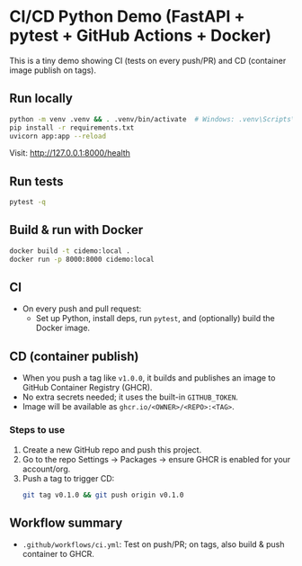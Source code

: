 # CI/CD Python Demo (FastAPI + pytest + GitHub Actions + Docker)

This is a tiny demo showing CI (tests on every push/PR) and CD (container image publish on tags).

## Run locally
```bash
python -m venv .venv && . .venv/bin/activate  # Windows: .venv\Scripts\activate
pip install -r requirements.txt
uvicorn app:app --reload
```

Visit: http://127.0.0.1:8000/health

## Run tests
```bash
pytest -q
```

## Build & run with Docker
```bash
docker build -t cidemo:local .
docker run -p 8000:8000 cidemo:local
```

## CI
- On every push and pull request:
  - Set up Python, install deps, run `pytest`, and (optionally) build the Docker image.

## CD (container publish)
- When you push a tag like `v1.0.0`, it builds and publishes an image to GitHub Container Registry (GHCR).
- No extra secrets needed; it uses the built-in `GITHUB_TOKEN`.
- Image will be available as `ghcr.io/<OWNER>/<REPO>:<TAG>`.

### Steps to use
1) Create a new GitHub repo and push this project.
2) Go to the repo Settings → Packages → ensure GHCR is enabled for your account/org.
3) Push a tag to trigger CD:
   ```bash
   git tag v0.1.0 && git push origin v0.1.0
   ```

## Workflow summary
- `.github/workflows/ci.yml`: Test on push/PR; on tags, also build & push container to GHCR.